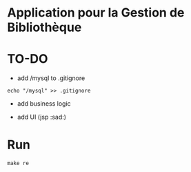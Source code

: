 # Application pour la Gestion de Bibliothèque

# TO-DO

* add /mysql to .gitignore

```
echo "/mysql" >> .gitignore
```

* add business logic

* add UI (jsp :sad:)

# Run

```
make re
```

